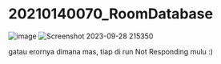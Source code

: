 # 20210140070_RoomDatabase
![image](https://github.com/EhzandHerry/20210140070_RoomDatabase/assets/115150312/ae39749b-d4e0-44ff-9afb-26986e8a8370)
![Screenshot 2023-09-28 215350](https://github.com/EhzandHerry/20210140070_RoomDatabase/assets/115150312/25270143-b3da-4122-92cb-7ea89f9d7b63)

gatau erornya dimana mas, tiap di run Not Responding mulu :)

